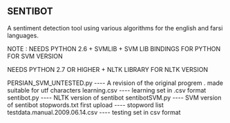 SENTIBOT
-------
A sentiment detection tool using various algorithms for the english and farsi languages.                         


NOTE :
NEEDS PYTHON 2.6 + SVMLIB + SVM LIB BINDINGS FOR PYTHON FOR SVM VERSION

NEEDS PYTHON 2.7 OR HIGHER + NLTK LIBRARY FOR NLTK VERSION


PERSIAN_SVM_UNTESTED.py	 ---- A revision of the original progrem . made suitable for utf characters
learning.csv	---- learning set in .csv format
sentibot.py	---- NLTK version of sentibot
sentibotSVM.py	---- SVM version of sentibot
stopwords.txt	first upload	---- stopword list
testdata.manual.2009.06.14.csv  ---- testing set in csv format
